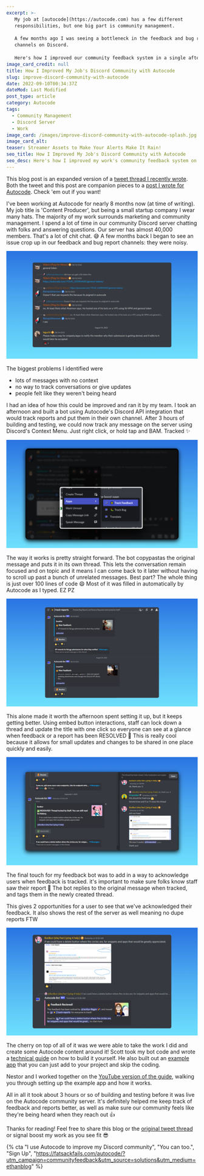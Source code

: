 ```yaml
---
excerpt: >-
   My job at [autocode](https://autocode.com) has a few different
   responsibilities, but one big part is community management.

   A few months ago I was seeing a bottleneck in the feedback and bug report
   channels on Discord.

   Here's how I improved our community feedback system in a single afternoon.
image_card_credit: null
title: How I Improved My Job's Discord Community with Autocode
slug: improve-discord-community-with-autocode
date: 2022-09-10T00:34:37Z
dateMod: Last Modified
post_type: article
category: Autocode
tags:
  - Community Management
  - Discord Server
  - Work
image_card: /images/improve-discord-community-with-autocode-splash.jpg
image_card_alt:
teaser: Streamer Assets to Make Your Alerts Make It Rain!
seo_title: How I Improved My Job's Discord Community with Autocode
seo_desc: Here's how I improved my work's community feedback system on Discord in a single afternoon using Autocode.
---
```

This blog post is an expanded version of a [tweet thread I recently wrote](https://twitter.com/FatsackFails/status/1568379697645637633). Both the tweet and this post are companion pieces to a [post I wrote for Autocode](https://autocode.com/autocode/threads/how-we-improved-community-feedback-with-autocode-and-discord-solutions-community-manager-85bbc67c/?utm_campaign=communityfeedback&utm_source=solutions&utm_medium=ethanblog). Check 'em out if you want!

I've been working at Autocode for nearly 8 months now (at time of writing). My job title is 'Content Producer', but being a small startup company I wear many hats. The majority of my work surrounds marketing and community management. I spend a lot of time in our community Discord server chatting with folks and answering questions. Our server has almost 40,000 members. That's a lot of chit chat. 😅 A few months back I began to see an issue crop up in our feedback and bug report channels: they were noisy.

![Autocode's Discord feedback channel with lots of messages.](/images/autocode-community-feedback-old-message-method.jpg)

The biggest problems I identified were

- lots of messages with no context
- no way to track conversations or give updates
- people felt like they weren't being heard

I had an idea of how this could be improved and ran it by my team. I took an afternoon and built a bot using Autocode's Discord API integration that would track reports and put them in their own channel. After 3 hours of building and testing, we could now track any message on the server using Discord's Context Menu. Just right click, or hold tap and BAM. Tracked ✨

![Autocode's Discord showing the context menu being used to track feedback of a message.](/images/autocode-community-feedback.context-menu.jpg)

The way it works is pretty straight forward. The bot copypastas the original message and puts it in its own thread. This lets the conversation remain focused and on topic and it means I can come back to it later without having to scroll up past a bunch of unrelated messages. Best part? The whole thing is just over 100 lines of code 😄 Most of it was filled in
automatically by Autocode as I typed. EZ PZ

![Tracked reports channel showing two user reports as Discord message threads.](/images/autocode-community-feedback-tracked-reports-channel.jpg)

This alone made it worth the afternoon spent setting it up, but it keeps getting better. Using embed button interactions, staff can lock down a thread and update the title with one click so everyone can see at a glance when feedback or a report has been RESOLVED 🙌 This is really cool because it allows for small updates and changes to be shared in one place quickly and easily.

![user report thread in Discord marked as resolved](/images/autocode-community-feedback-resolved-thread.jpg)

The final touch for my feedback bot was to add in a way to acknowledge users when feedback is tracked. it's important to make sure folks know staff saw their report 👀 The bot replies to the original message when tracked, and tags them in the newly created thread.

This gives 2 opportunities for a user to see that we've acknowledged their feedback. It also shows the rest of the server as well meaning no dupe reports FTW

![reply message in Autocode's Discord feedback channel](/images/autocode-community-feedback-message-reply.jpg)

The cherry on top of all of it was we were able to take the work I did and create some Autocode content around it! Scott took my bot code and wrote a [technical guide](https://autocode.com/autocode/threads/how-to-build-a-super-pin-system-in-discord-tutorial-ed49ffff/?utm_campaign=communityfeedback&utm_source=solutions&utm_medium=ethanblog) on how to build it yourself. He also built out an [example app](https://autocode.com/threesided/apps/super-pins/?utm_campaign=communityfeedback&utm_source=solutions&utm_medium=ethanblog) that you can just add to your project and skip the coding.

Nestor and I worked together on the [YouTube version of the guide](https://www.youtube.com/watch?v=ShXIxfnzIco), walking you through setting up the example app and how it works.

All in all it took about 3 hours or so of building and testing before it was live on the Autocode community server. It's definitely helped me keep track of feedback and reports better, as well as make sure our community feels like they're being heard when they reach out 👍

Thanks for reading! Feel free to share this blog or the [original tweet thread](https://twitter.com/FatsackFails/status/1568379697645637633) or signal boost my work as you see fit 😎

{% cta "I use Autocode to improve my Discord community", "You can too.", "Sign Up", "https://fatsackfails.com/autocode/?utm_campaign=communityfeedback&utm_source=solutions&utm_medium=ethanblog" %}
